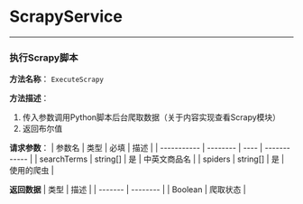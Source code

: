 # ScrapyService
---

### 执行Scrapy脚本
**方法名称**： `ExecuteScrapy`

**方法描述**：
1. 传入参数调用Python脚本后台爬取数据（关于内容实现查看Scrapy模块）
2. 返回布尔值

**请求参数**： 
| 参数名      | 类型     | 必填 | 描述         |
| ----------- | -------- | ---- | ------------ |
| searchTerms | string[] | 是   | 中英文商品名 |
| spiders     | string[] | 是   | 使用的爬虫 |

**返回数据**
 | 类型    | 描述     |
 | ------- | -------- |
 | Boolean | 爬取状态 |